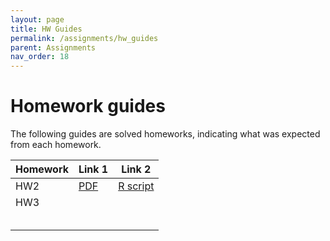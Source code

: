 ```yaml
---
layout: page
title: HW Guides
permalink: /assignments/hw_guides
parent: Assignments
nav_order: 18
---
```


# Homework guides  

The following guides are solved homeworks, indicating what was expected from each homework.  

| Homework  | Link 1  |Link 2       |
| --------- | ------- | ----------- |
| HW2       | [PDF](../homeworks/hw3.pdf) |[R script]("https://github.com/jlacasa/stat705_fall2024/blob/main/homeworks/hw3.Rmd") |
| HW3       |         |             |
|           |         |             |
|           |         |             |
|           |         |             |
|           |         |             |
|           |         |             |




